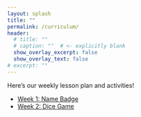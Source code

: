 ```yaml
---
layout: splash
title: ""
permalink: /curriculum/
header:
  # title: ""
  # caption: ""  # <- explicitly blank
  show_overlay_excerpt: false
  show_overlay_text: false
# excerpt: ""
---
```


Here’s our weekly lesson plan and activities!

- [Week 1: Name Badge](/curriculum/week-1/)
- [Week 2: Dice Game](/curriculum/week-2/)
